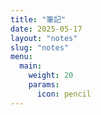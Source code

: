 ```yaml
---
title: "筆記"
date: 2025-05-17
layout: "notes"
slug: "notes"
menu:
  main:
    weight: 20
    params:
      icon: pencil
---
```

